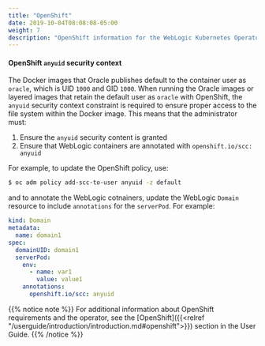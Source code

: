 ```yaml
---
title: "OpenShift"
date: 2019-10-04T08:08:08-05:00
weight: 7
description: "OpenShift information for the WebLogic Kubernetes Operator"
---
```


#### OpenShift `anyuid` security context

The Docker images that Oracle publishes default to the container user
as `oracle`, which is UID `1000` and GID `1000`. When running the
Oracle images or layered images that retain the default user as
`oracle` with OpenShift, the `anyuid` security context constraint
is required to ensure proper access to the file system within the
Docker image. This means that the administrator must:

1. Ensure the `anyuid` security content is granted
2. Ensure that WebLogic containers are annotated with `openshift.io/scc: anyuid`

For example, to update the OpenShift policy, use:

```bash
$ oc adm policy add-scc-to-user anyuid -z default
```

and to annotate the WebLogic cotnainers, update the WebLogic `Domain` resource
to include `annotations` for the `serverPod`. For example:

``` yaml
kind: Domain
metadata:
  name: domain1
spec:
  domainUID: domain1
  serverPod:
    env:
      - name: var1
        value: value1
    annotations: 
      openshift.io/scc: anyuid
```

{{% notice note %}}
For additional information about OpenShift requirements and the operator,
see the [OpenShift]({{<relref  "/userguide/introduction/introduction.md#openshift">}}) section in the User Guide.
{{% /notice %}}
